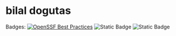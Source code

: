 # bilal dogutas
Badges: 
[![OpenSSF Best Practices](https://www.bestpractices.dev/projects/10249/badge)](https://www.bestpractices.dev/projects/10249)
![Static Badge](https://img.shields.io/badge/openssf_scorecard-6.3-yellowgreen)
![Static Badge](https://img.shields.io/badge/license-MIT-crimson)
